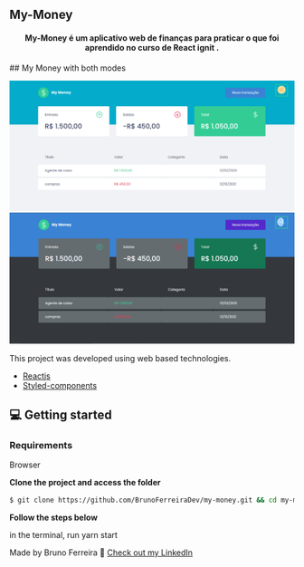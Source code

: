 ## My-Money

<h4 align="center">
 My-Money é um aplicativo web de finanças para praticar o que foi aprendido no curso de React ignit
 .
</h4>
## My Money with both modes

![My Money previw](.github/my-money1.PNG) 
![My Money previw](.github/my-money2.PNG) 


This project was developed using web based technologies.


- [Reactjs](https://reactjs.org/)
- [Styled-components](https://styled-components.com/)

## 💻 Getting started

### Requirements
Browser

**Clone the project and access the folder**

```bash
$ git clone https://github.com/BrunoFerreiraDev/my-money.git && cd my-money
```

**Follow the steps below**

in the terminal, run yarn start



Made  by Bruno Ferreira 👋 [Check out my LinkedIn](https://www.linkedin.com/in/bruno-ferreira-santos-6b2428214/)